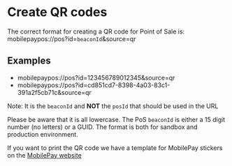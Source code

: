 # Create QR codes

The correct format for creating a QR code for Point of Sale is: mobilepaypos://pos?id=``beaconId``&source=qr

## Examples

- mobilepaypos://pos?id=123456789012345&source=qr
- mobilepaypos://pos?id=cd851cd7-8398-4a03-83c1-391a2f5cb71c&source=qr

Note: It is the `beaconId` and **NOT** the `posId` that should be used in the URL
  
Please be aware that it is all lowercase. The PoS ``beaconId`` is either a 15 digit number (no letters) or a GUID.
The format is both for sandbox and production environment.  

If you want to print the QR code we have a template for MobilePay stickers on the [MobilePay website](https://mobilepay.dk/materialebank/marketingmateriale/skilte/skiltning-til-pos)
